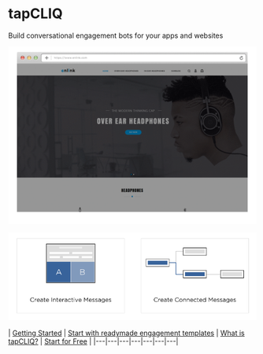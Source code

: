 # tapCLIQ
Build conversational engagement bots for your apps and websites

<p align="center">
  <img src="assets/poster-ad-dynamic.gif" />
</p>
<p align="center">
  <img src="assets/connected_messages.png" />
</p>

| [Getting Started](https://www.tapcliq.com/supportdoc) | [Start with readymade engagement templates](https://www.tapcliq.com/supportdoc?catid=15) | [What is tapCLIQ?](https://www.tapcliq.com/) | [Start for Free](https://webportal.tapcliq.com/tapcliqweb/signup) |
|---|---|---|---|---|---|---|
